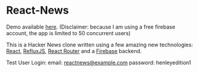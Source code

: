 # React-News

Demo available [here](http://henleyedition.com/reactnews/). (Disclaimer: because I am using a free firebase account, the app is limited to 50 concurrent users)

This is a Hacker News clone written using a few amazing new technologies: [React](http://facebook.github.io/react/), [RefluxJS](https://github.com/spoike/refluxjs), [React Router](https://github.com/rackt/react-router) and a [Firebase](http://firebase.io) backend.

Test User Login:
email: reactnews@example.com
password: henleyedition1
